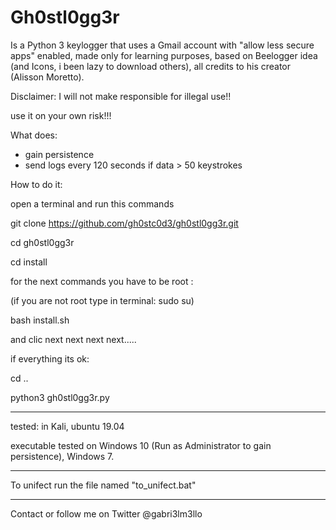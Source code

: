 # Gh0stl0gg3r

Is a Python 3 keylogger that uses a Gmail account with "allow less secure apps" enabled, made only for learning 
purposes, based on Beelogger idea (and Icons, i been lazy to download others), all credits to his creator (Alisson Moretto).

Disclaimer: I will not make responsible for illegal use!! 

use it on your own risk!!!

What does:

+ gain persistence
+ send logs every 120 seconds if data > 50 keystrokes


How to do it:

open a terminal and run this commands

git clone https://github.com/gh0stc0d3/gh0stl0gg3r.git

cd gh0stl0gg3r

cd install

for the next commands you have to be root :

(if you are not root type in terminal: sudo su)

bash install.sh

and clic next next next next.....

if everything its ok:

cd ..

python3 gh0stl0gg3r.py

----------------------------------------------------------

tested: in Kali, ubuntu 19.04

executable tested on Windows 10 (Run as Administrator to gain persistence), Windows 7. 

----------------------------------------------------------

To unifect run the file named "to_unifect.bat"

----------------------------------------------------------


Contact or follow me on Twitter @gabri3lm3llo